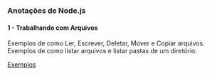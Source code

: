 ### Anotações de Node.js

#### 1 - Trabalhando com Arquivos

Exemplos de como Ler, Escrever, Deletar, Mover e Copiar arquivos.<br>
Exemplos de como listar arquivos e listar pastas de um diretório.

[Exemplos](https://github.com/DiegoGeoDev/nodeJsNotes/tree/master/workWithFiles)
